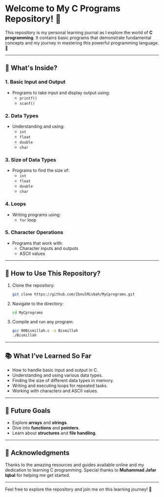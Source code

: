 # Welcome to My C Programs Repository! 🎉

This repository is my personal learning journal as I explore the world of **C programming**. It contains basic programs that demonstrate fundamental concepts and my journey in mastering this powerful programming language. 🚀

---

## 🌟 What's Inside?

### 1. **Basic Input and Output**
- Programs to take input and display output using:
  - `printf()`
  - `scanf()`

### 2. **Data Types**
- Understanding and using:
  - `int`
  - `float`
  - `double`
  - `char`

### 3. **Size of Data Types**
- Programs to find the size of:
  - `int`
  - `float`
  - `double`
  - `char`

### 4. **Loops**
- Writing programs using:
  - `for` loop

### 5. **Character Operations**
- Programs that work with:
  - Character inputs and outputs
  - ASCII values

---

## 🔧 How to Use This Repository?

1. Clone the repository:
   ```bash
   git clone https://github.com/IbnulMisbah/MyCprograms.git
   ```

2. Navigate to the directory:
   ```bash
   cd MyCprograms
   ```

3. Compile and run any program:
   ```bash
   gcc 00Bismillah.c -o Bismillah
   ./Bismillah
   ```

---

## 📚 What I’ve Learned So Far

- How to handle basic input and output in C.
- Understanding and using various data types.
- Finding the size of different data types in memory.
- Writing and executing loops for repeated tasks.
- Working with characters and ASCII values.

---

## 🚀 Future Goals

- Explore **arrays** and **strings**.
- Dive into **functions** and **pointers**.
- Learn about **structures** and **file handling**.

---

## 🙌 Acknowledgments

Thanks to the amazing resources and guides available online and my dedication to learning C programming. Special thanks to **Muhammad Jafar Iqbal** for helping me get started.

---

Feel free to explore the repository and join me on this learning journey! 🌟

